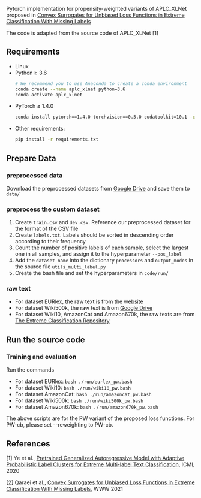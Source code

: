 Pytorch implementation for propensity-weighted variants of APLC_XLNet proposed in [Convex Surrogates for Unbiased Loss Functions in Extreme Classification With Missing Labels](https://dl.acm.org/doi/pdf/10.1145/3442381.3450139)

The code is adapted from the source code of APLC_XLNet [1]


## Requirements
* Linux
* Python ≥ 3.6
    ```bash
    # We recommend you to use Anaconda to create a conda environment 
    conda create --name aplc_xlnet python=3.6
    conda activate aplc_xlnet
    ```
* PyTorch ≥ 1.4.0
    ```bash
    conda install pytorch==1.4.0 torchvision==0.5.0 cudatoolkit=10.1 -c pytorch
    ```
* Other requirements:
    ```bash
    pip install -r requirements.txt
    ```
## Prepare Data

### preprocessed data

Download the preprocessed datasets from [Google Drive](https://drive.google.com/drive/folders/1bRLrc8N3ukzAVn9zyTqr0IqP3fWJUYAt?usp=sharing) and save them to `data/`

### preprocess the custom dataset
1. Create `train.csv` and `dev.csv`. Reference our preprocessed dataset for the format of the CSV file
2. Create `labels.txt`. Labels should be sorted in descending order according to their frequency
3. Count the number of positive labels of each sample, select the largest one in all samples, and assign it to the hyperparameter `--pos_label`
4. Add the `dataset name` into the dictionary `processors` and `output_modes` in the source file `utils_multi_label.py`
5. Create the bash file and set the hyperparameters in `code/run/`

### raw text 
- For dataset EURlex, the raw text is from the [website](http://www.ke.tu-darmstadt.de/resources/eurlex/eurlex.html)
- For dataset Wiki500k, the raw text is from [Google Drive](https://drive.google.com/drive/folders/1KQMBZgACUm-ZZcSrQpDPlB6CFKvf9Gfb)
- For dataset Wiki10, AmazonCat and Amazon670k, the raw texts are from [The Extreme Classification Repository](http://manikvarma.org/downloads/XC/XMLRepository.html)

## Run the source code
### Training and evaluation
Run the commands
- For dataset EURlex:     `bash ./run/eurlex_pw.bash`
- For dataset Wiki10:     `bash ./run/wiki10_pw.bash`
- For dataset AmazonCat:  `bash ./run/amazoncat_pw.bash`
- For dataset Wiki500k:   `bash ./run/wiki500k_pw.bash`
- For dataset Amazon670k: `bash ./run/amazon670k_pw.bash`

The above scripts are for the PW variant of the proposed loss functions. For PW-cb, please set --reweighting to PW-cb.


## References
[1] Ye et al., [Pretrained Generalized Autoregressive Model with Adaptive Probabilistic Label Clusters for Extreme Multi-label Text Classification](http://arxiv.org/abs/2007.02439), ICML 2020

[2] Qaraei et al., [Convex Surrogates for Unbiased Loss Functions in Extreme Classification With Missing Labels](https://dl.acm.org/doi/pdf/10.1145/3442381.3450139), WWW 2021
